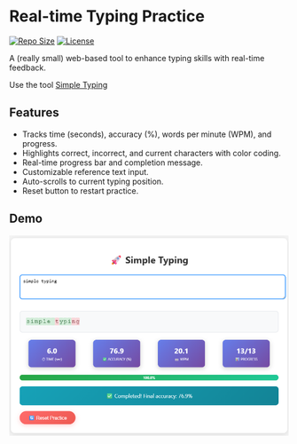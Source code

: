 # Real-time Typing Practice

[![Repo Size](https://img.shields.io/github/repo-size/mrzaizai2k/simple-typing?style=flat-square)](https://github.com/mrzaizai2k/simple-typing)
[![License](https://img.shields.io/github/license/mrzaizai2k/simple-typing?style=flat-square)](https://opensource.org/licenses/MIT)


A (really small) web-based tool to enhance typing skills with real-time feedback.

Use the tool [Simple Typing](https://mrzaizai2k.github.io/typing.html)


## Features
- Tracks time (seconds), accuracy (%), words per minute (WPM), and progress.
- Highlights correct, incorrect, and current characters with color coding.
- Real-time progress bar and completion message.
- Customizable reference text input.
- Auto-scrolls to current typing position.
- Reset button to restart practice.

## Demo
![Demo Image](docs/demo.png)

